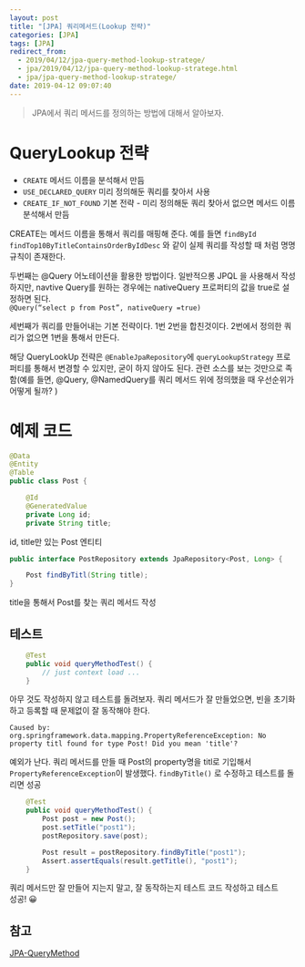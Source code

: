 ```yaml
---
layout: post
title: "[JPA] 쿼리메서드(Lookup 전략)"
categories: [JPA]
tags: [JPA]
redirect_from:
  - 2019/04/12/jpa-query-method-lookup-stratege/
  - jpa/2019/04/12/jpa-query-method-lookup-stratege.html
  - jpa/jpa-query-method-lookup-stratege/
date: 2019-04-12 09:07:40
---
```


> JPA에서 쿼리 메서드를 정의하는 방법에 대해서 알아보자.

# QueryLookup 전략

- `CREATE` 메서드 이름을 분석해서 만듬
- `USE_DECLARED_QUERY` 미리 정의해둔 쿼리를 찾아서 사용
- `CREATE_IF_NOT_FOUND` 기본 전략 - 미리 정의해둔 쿼리 찾아서 없으면 메서드 이름 분석해서 만듬

CREATE는 메서드 이름을 통해서 쿼리를 매핑해 준다. 예를 들면 `findById` `findTop10ByTitleContainsOrderByIdDesc` 와 같이 실제 쿼리를 작성할 때 처럼 명명 규칙이 존재한다.

두번째는 @Query 어노테이션을 활용한 방법이다. 일반적으롱 JPQL 을 사용해서 작성하지만, navtive Query를 원하는 경우에는 nativeQuery 프로퍼티의 값을 true로 설정하면 된다.  
`@Query(“select p from Post”, nativeQuery =true)`

세번째가 쿼리를 만들어내는 기본 전략이다. 1번 2번을 합친것이다. 2번에서 정의한 쿼리가 없으면 1번을 통해서 만든다.

해당 QueryLookUp 전략은 `@EnableJpaRepository`에 `queryLookupStrategy` 프로퍼티를 통해서 변경할 수 있지만, 굳이 하지 않아도 된다. 관련 소스를 보는 것만으로 족함(예를 들면, @Query, @NamedQuery를 쿼리 메서드 위에 정의했을 때 우선순위가 어떻게 될까? )

# 예제 코드

```java
@Data
@Entity
@Table
public class Post {

    @Id
    @GeneratedValue
    private Long id;
    private String title;
```

id, title만 있는 Post 엔티티

```java
public interface PostRepository extends JpaRepository<Post, Long> {

    Post findByTitl(String title);
}
```

title을 통해서 Post를 찾는 쿼리 메서드 작성

## 테스트

```java
    @Test
    public void queryMethodTest() {
        // just context load ...
    }
```

아무 것도 작성하지 않고 테스트를 돌려보자. 쿼리 메서드가 잘 만들었으면, 빈을 초기화 하고 등록할 때 문제없이 잘 동작해야 한다.

```
Caused by: org.springframework.data.mapping.PropertyReferenceException: No property titl found for type Post! Did you mean 'title'?

```

예외가 난다. 쿼리 메서드를 만들 때 Post의 property명을 titl로 기입해서 `PropertyReferenceException`이 발생했다. `findByTitle()` 로 수정하고 테스트를 돌리면 성공

```java
    @Test
    public void queryMethodTest() {
        Post post = new Post();
        post.setTitle("post1");
        postRepository.save(post);

        Post result = postRepository.findByTitle("post1");
        Assert.assertEquals(result.getTitle(), "post1");
    }
```

쿼리 메서드만 잘 만들어 지는지 말고, 잘 동작하는지 테스트 코드 작성하고 테스트  
성공! 😀

## 참고

[JPA-QueryMethod](https://docs.spring.io/spring-data/jpa/docs/current/reference/html/#repositories.query-methods.details)
